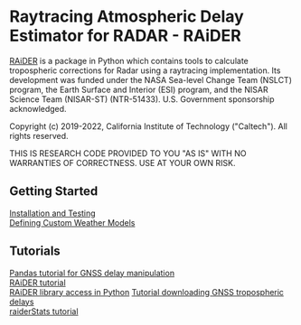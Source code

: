 # **R**aytracing **A**tmospher**i**c **D**elay **E**stimator for **R**ADAR - RAiDER

[RAiDER](https://github.com/dbekaert/RAiDER) is a package in Python which contains tools to calculate tropospheric corrections for Radar using a raytracing implementation. Its development was funded under the NASA Sea-level Change Team (NSLCT) program, the Earth Surface and Interior (ESI) program, and the NISAR Science Team (NISAR-ST) (NTR-51433). U.S. Government sponsorship acknowledged.

Copyright (c) 2019-2022, California Institute of Technology ("Caltech"). All rights reserved.

THIS IS RESEARCH CODE PROVIDED TO YOU "AS IS" WITH NO WARRANTIES OF CORRECTNESS. USE AT YOUR OWN RISK.

## Getting Started
[Installation and Testing](Installation.md)  
[Defining Custom Weather Models](notebooks/Defining_Custom_Weather_Models/Defining_custom_Weather_Models_in_RAiDER.ipynb)

## Tutorials 
[Pandas tutorial for GNSS delay manipulation](notebooks/Pandas_tutorial/Pandas_tutorial.ipynb)  
[RAiDER tutorial](notebooks/RAiDER_tutorial/RAiDER_tutorial.ipynb)  
[RAiDER library access in Python](notebooks/RAiDER_tutorial/RAiDER_Python_access.ipynb)
[Tutorial downloading GNSS tropospheric delays](notebooks/raiderDownloadGNSS/raiderDownloadGNSS_tutorial.ipynb)  
[raiderStats tutorial](notebooks/raiderStats/raiderStats_tutorial.ipynb)  

